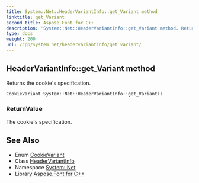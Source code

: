 ```yaml
---
title: System::Net::HeaderVariantInfo::get_Variant method
linktitle: get_Variant
second_title: Aspose.Font for C++
description: 'System::Net::HeaderVariantInfo::get_Variant method. Returns the cookie''s specification in C++.'
type: docs
weight: 200
url: /cpp/system.net/headervariantinfo/get_variant/
---
```

## HeaderVariantInfo::get_Variant method


Returns the cookie's specification.

```cpp
CookieVariant System::Net::HeaderVariantInfo::get_Variant()
```


### ReturnValue

The cookie's specification.

## See Also

* Enum [CookieVariant](../../cookievariant/)
* Class [HeaderVariantInfo](../)
* Namespace [System::Net](../../)
* Library [Aspose.Font for C++](../../../)
